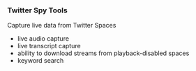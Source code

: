 ### Twitter Spy Tools

Capture live data from Twitter Spaces

- live audio capture
- live transcript capture
- ability to download streams from playback-disabled spaces
- keyword search

